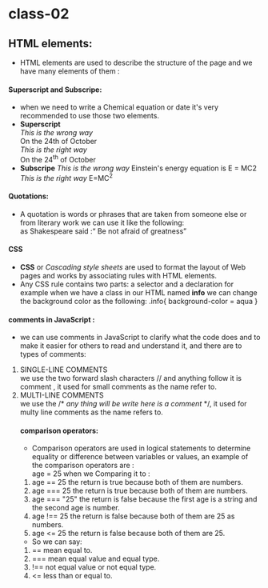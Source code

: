 # class-02
## HTML elements:
- HTML elements are used to describe the structure of the page and we have many elements of them :
#### Superscript and Subscripe:
- when we need to write a Chemical equation or date it's very recommended to use those two elements.
 - **Superscript**    
 *This is the wrong way*    
On the 24th of October  
*This is the right way*     
On the 24<sup>th</sup> of October  
- **Subscripe**
*This is the wrong way*
Einstein's energy equation is E = MC2   
*This is the right way* 
 E=MC<sup>2</sup>
 #### Quotations:
 - A quotation is words or phrases that are taken from someone else or from literary work we can use it like the following:   
 as Shakespeare said :<q> Be not afraid of greatness</q>
 #### CSS
 - **CSS** or *Cascading style sheets* are used to format the layout of Web pages and works by associating rules with HTML elements.    
 - Any CSS rule contains two parts: a selector and a declaration for example when we have a class in our HTML named **info** we can change the background color as the following:
 .info{ background-color =  aqua }  
 #### comments in JavaScript :
 - we can use comments in JavaScript to clarify what the code does and to make it easier for others to read and understand it, and there are to types of comments:
 1. SINGLE-LINE COMMENTS    
    we use the two forward slash characters //  and anything follow it is comment , it used for small comments as the name refer to.
 2. MULTI-LINE COMMENTS    
    we use the /* *any thing will be write here is a comment*  */, it used for multy line comments as the name refers to. 
    #### comparison operators:
    - Comparison operators are used in logical statements to determine equality or difference between variables or values, an example of the comparison operators are :  
    age = 25 when we Comparing it to :
    1. age == 25 the return is true because both of them are numbers. 
    2. age === 25 the return is true because both of them are numbers.
    3. age === "25" the return is false because the first age is a string and the second age is number.
    4. age !== 25 the return is false because both of them are 25 as numbers.
    5. age <=  25 the return is false because both of them are 25.
    - So we can say:
    1.  ==  mean equal to.
    2.  === mean equal value and equal type.
    3.  !== not equal value or not equal type.
    4.  <=	less than or equal to.


    

 

